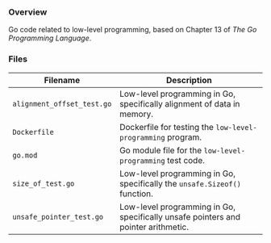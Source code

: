 ### Overview

Go code related to low-level programming, based on Chapter 13 of *The Go Programming Language*.

### Files

| Filename                   | Description                                                                       |
|----------------------------|-----------------------------------------------------------------------------------|
| `alignment_offset_test.go` | Low-level programming in Go, specifically alignment of data in memory.            |
| `Dockerfile`               | Dockerfile for testing the `low-level-programming` program.                       |
| `go.mod`                   | Go module file for the `low-level-programming` test code.                         |
| `size_of_test.go`          | Low-level programming in Go, specifically the `unsafe.Sizeof()` function.         |
| `unsafe_pointer_test.go`   | Low-level programming in Go, specifically unsafe pointers and pointer arithmetic. |